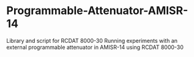 # Programmable-Attenuator-AMISR-14
Library and script for  RCDAT 8000-30
Running experiments with an external programmable attenuator in AMISR-14 using RCDAT 8000-30
